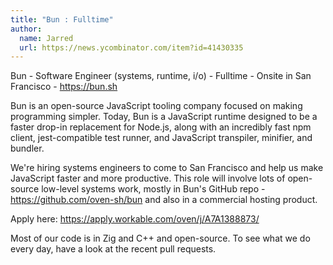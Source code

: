 ```yaml
---
title: "Bun : Fulltime"
author:
  name: Jarred
  url: https://news.ycombinator.com/item?id=41430335
---
```

Bun - Software Engineer (systems, runtime, i&#x2F;o) - Fulltime - Onsite in San Francisco - <a href="https:&#x2F;&#x2F;bun.sh" rel="nofollow">https:&#x2F;&#x2F;bun.sh</a>

Bun is an open-source JavaScript tooling company focused on making programming simpler. Today, Bun is a JavaScript runtime designed to be a faster drop-in replacement for Node.js, along with an incredibly fast npm client, jest-compatible test runner, and JavaScript transpiler, minifier, and bundler.

We&#x27;re hiring systems engineers to come to San Francisco and help us make JavaScript faster and more productive. This role will involve lots of open-source low-level systems work, mostly in Bun&#x27;s GitHub repo - <a href="https:&#x2F;&#x2F;github.com&#x2F;oven-sh&#x2F;bun">https:&#x2F;&#x2F;github.com&#x2F;oven-sh&#x2F;bun</a> and also in a commercial hosting product.

Apply here: <a href="https:&#x2F;&#x2F;apply.workable.com&#x2F;oven&#x2F;j&#x2F;A7A1388873&#x2F;" rel="nofollow">https:&#x2F;&#x2F;apply.workable.com&#x2F;oven&#x2F;j&#x2F;A7A1388873&#x2F;</a>

Most of our code is in Zig and C++ and open-source. To see what we do every day, have a look at the recent pull requests.
